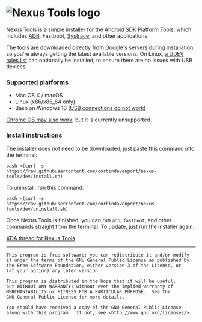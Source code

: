 ![Nexus Tools logo](https://i.imgur.com/2l38Zqb.png)
================

Nexus Tools is a simple installer for the [Android SDK Platform Tools](https://developer.android.com/studio/releases/platform-tools), which includes [ADB](https://developer.android.com/studio/command-line/adb.html), Fastboot, [Systrace](https://developer.android.com/studio/profile/systrace-commandline.html), and other applications.

The tools are downloaded directly from Google's servers during installation, so you're always getting the latest available versions. On Linux, [a UDEV rules list](https://github.com/M0Rf30/android-udev-rules) can optionally be installed, to ensure there are no issues with USB devices.

### Supported platforms

* Mac OS X / macOS
* Linux (x86/x86_64 only)
* Bash on Windows 10 ([USB connections do not work](https://github.com/Microsoft/WSL/issues/2195))

[Chrome OS may also work](https://github.com/corbindavenport/nexus-tools/wiki/Chrome-OS-Help), but it is currently unsupported.

### Install instructions

The installer does not need to be downloaded, just paste this command into the terminal:
```
bash <(curl -s https://raw.githubusercontent.com/corbindavenport/nexus-tools/dev/install.sh)
```
To uninstall, run this command:
```
bash <(curl -s https://raw.githubusercontent.com/corbindavenport/nexus-tools/dev/uninstall.sh)
```

Once Nexus Tools is finished, you can run `adb`, `fastboot`, and other commands straight from the terminal. To update, just run the installer again.

[XDA thread for Nexus Tools](http://forum.xda-developers.com/general/general/tool-nexus-tools-2-8-featured-xda-t3258661)

---------------------------------------

    This program is free software: you can redistribute it and/or modify
    it under the terms of the GNU General Public License as published by
    the Free Software Foundation, either version 3 of the License, or
    (at your option) any later version.

    This program is distributed in the hope that it will be useful,
    but WITHOUT ANY WARRANTY; without even the implied warranty of
    MERCHANTABILITY or FITNESS FOR A PARTICULAR PURPOSE.  See the
    GNU General Public License for more details.

    You should have received a copy of the GNU General Public License
    along with this program.  If not, see <http://www.gnu.org/licenses/>.
